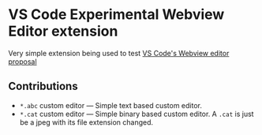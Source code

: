 # VS Code Experimental Webview Editor extension

Very simple extension being used to test [VS Code's Webview editor proposal](https://github.com/microsoft/vscode/issues/77131)

## Contributions

* `*.abc` custom editor — Simple text based custom editor.
* `*.cat` custom editor — Simple binary based custom editor. A `.cat` is just be a jpeg with its file extension changed.
